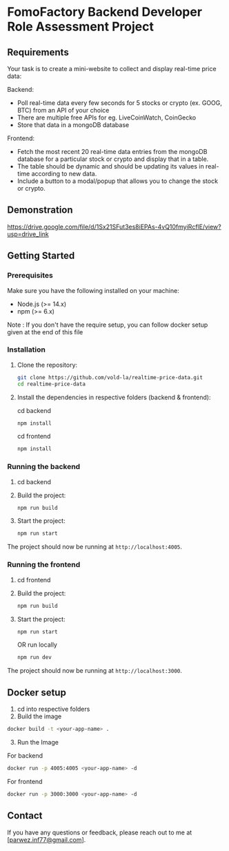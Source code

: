 # FomoFactory Backend Developer Role Assessment Project

## Requirements

Your task is to create a mini-website to collect and display real-time price data:

Backend:

- Poll real-time data every few seconds for 5 stocks or crypto (ex. GOOG, BTC) from an API of your choice
- There are multiple free APIs for eg. LiveCoinWatch, CoinGecko
- Store that data in a mongoDB database

Frontend:

- Fetch the most recent 20 real-time data entries from the mongoDB database for a particular stock or crypto and display that in a table.
- The table should be dynamic and should be updating its values in real-time according to new data.
- Include a button to a modal/popup that allows you to change the stock or crypto.

## Demonstration

https://drive.google.com/file/d/1Sx21SFut3es8iEPAs-4vQ10fmyiRcflE/view?usp=drive_link


## Getting Started

### Prerequisites

Make sure you have the following installed on your machine:
- Node.js (>= 14.x)
- npm (>= 6.x)

Note : If you don't have the require setup,
you can follow docker setup given at the end of this file


### Installation

1. Clone the repository:
   ```sh
   git clone https://github.com/vold-la/realtime-price-data.git
   cd realtime-price-data
   ```

2. Install the dependencies in respective folders (backend & frontend):
   
   cd backend
   ```sh
   npm install
   ```

   cd frontend
   ```sh
   npm install
   ```

### Running the backend

1. cd backend

2. Build the project:
   ```sh
   npm run build
   ```

3. Start the project:
   ```sh
   npm run start
   ```
The project should now be running at `http://localhost:4005`.


### Running the frontend

1. cd frontend

2. Build the project:
   ```sh
   npm run build
   ```

3. Start the project:
   ```sh
   npm run start
   ```

   OR run locally

   ```sh
   npm run dev
   ```

The project should now be running at `http://localhost:3000`.

## Docker setup
 
 1. cd into respective folders
 2. Build the image
 ```sh
docker build -t <your-app-name> .
 ```
3. Run the Image

For backend

```sh
docker run -p 4005:4005 <your-app-name> -d
 ```

For frontend 

```sh
docker run -p 3000:3000 <your-app-name> -d
 ```



## Contact

If you have any questions or feedback, please reach out to me at [parwez.inf77@gmail.com].